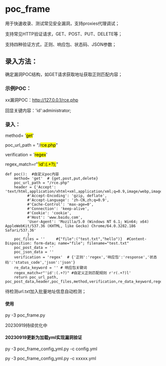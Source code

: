 # poc_frame

用于快速收录、测试常见安全漏洞，支持proxies代理调试；

支持常见HTTP验证请求，GET、POST、PUT、DELETE等；

支持四种验证方式，正则、响应包、状态码、JSON参数；

## 录入方法：

确定漏洞POC结构，如GET请求获取地址获取正则匹配内容；

### 示例POC：

xx漏洞POC：http://127.0.0.1/rce.php 

回显关键内容：'id':administrator;

### 录入：

method= '<mark>get</mark>'

poc_url_path = "/<mark>rce.php</mark>"

verification = '<mark>regex</mark>'

regex_match=r"<mark>'id':(.+?);</mark>"



```
def poc():  #自定义poc内容
    method= 'get'  # {get,post,put,delete}
    poc_url_path = "/rce.php"   
    header = {'Accept': 'text/html,application/xhtml+xml,application/xml;q=0.9,image/webp,image/apng,*/*;q=0.8',
          #'Accept-Encoding': 'gzip, deflate',
          #'Accept-Language': 'zh-CN,zh;q=0.9',
          #'Cache-Control': 'max-age=0',
          #'Connection': 'keep-alive',
          #'Cookie': 'cookie',
          #'Host': 'www.baidu.com',
          'User-Agent': 'Mozilla/5.0 (Windows NT 6.1; Win64; x64) AppleWebKit/537.36 (KHTML, like Gecko) Chrome/64.0.3282.186 Safari/537.36'
          }
    poc_files = ''     #{"file":("test.txt","hello")}  #Content-Disposition: form-data; name="file"; filename="test.txt"
    poc_post_data = ''
    poc_json_data = ''
    verification = 'regex'  # {'正则':'regex','响应包':'response','状态码':'status_code','json':'json'}
    re_data_keyword = '' # 响应包关键词
    regex_match=r"'id':(.+?)" #自定义正则匹配规则 r'r(.+?)l'
    return poc_url_path, poc_post_data,header,poc_files,method,verification,re_data_keyword,regex_match,poc_json_data
```

待检测url.txt加入批量地址信息自动检测；

#### 使用

py -3 poc_frame.py

20230919持续优化中

#### 20230919更新为加载yml实现漏洞验证
py -3 poc_frame_config_yml.py -c config.yml

py -3 poc_frame_config_yml.py -c xxxxx.yml

